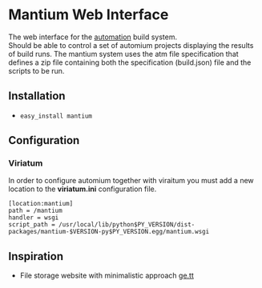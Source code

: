 # Mantium Web Interface

The web interface for the [automation](https://github.com/hivesolutions/automium) build system.  
Should be able to control a set of automium projects displaying the results of build runs.
The mantium system uses the atm file specification that defines a zip file containing
both the specification (build.json) file and the scripts to be run.

## Installation

* `easy_install mantium`

## Configuration

### Viriatum

In order to configure automium together with viraitum you must add a new location to
the **viriatum.ini** configuration file.

```
[location:mantium]
path = /mantium
handler = wsgi
script_path = /usr/local/lib/python$PY_VERSION/dist-packages/mantium-$VERSION-py$PY_VERSION.egg/mantium.wsgi
```

## Inspiration

* File storage website with minimalistic approach [ge.tt](http://ge.tt)
